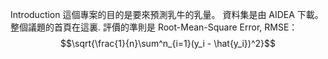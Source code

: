 Introduction 這個專案的目的是要來預測乳牛的乳量。 
資料集是由 AIDEA 下載。 
整個議題的首頁在這裏. 評價的準則是 Root-Mean-Square Error, RMSE：
$$\sqrt{\frac{1}{n}\sum^n_{i=1}(y_i - \hat{y_i})^2}$$